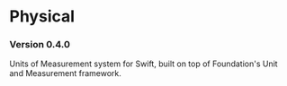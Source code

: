 # Physical
### Version 0.4.0

Units of Measurement system for Swift, built on top of Foundation's Unit and Measurement framework.
